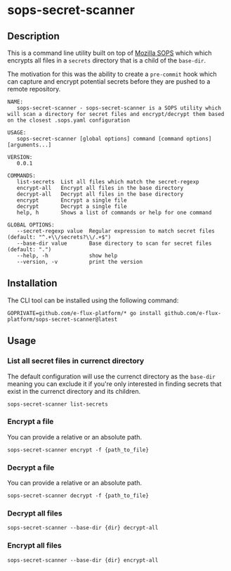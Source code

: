 # sops-secret-scanner

## Description

This is a command line utility built on top of [Mozilla SOPS](https://github.com/mozilla/sops) which which encrypts all files in a `secrets` directory that is a child of the `base-dir`.

The motivation for this was the ability to create a `pre-commit` hook which can capture and encrypt potential secrets before they are pushed to a remote repository.
```
NAME:
   sops-secret-scanner - sops-secret-scanner is a SOPS utility which will scan a directory for secret files and encrypt/decrypt them based on the closest .sops.yaml configuration

USAGE:
   sops-secret-scanner [global options] command [command options] [arguments...]

VERSION:
   0.0.1

COMMANDS:
   list-secrets  List all files which match the secret-regexp
   encrypt-all   Encrypt all files in the base directory
   decrypt-all   Decrypt all files in the base directory
   encrypt       Encrypt a single file
   decrypt       Decrypt a single file
   help, h       Shows a list of commands or help for one command

GLOBAL OPTIONS:
   --secret-regexp value  Regular expression to match secret files (default: "^.+\\/secrets?\\/.+$")
   --base-dir value       Base directory to scan for secret files (default: ".")
   --help, -h             show help
   --version, -v          print the version
```

## Installation

The CLI tool can be installed using the following command:

```
GOPRIVATE=github.com/e-flux-platform/* go install github.com/e-flux-platform/sops-secret-scanner@latest
```

## Usage

### List all secret files in currenct directory

The default configuration will use the currenct directory as the `base-dir` meaning you can exclude it if you're only interested in finding secrets that exist in the currenct directory and its children.

```
sops-secret-scanner list-secrets
```

### Encrypt a file

You can provide a relative or an absolute path.

```
sops-secret-scanner encrypt -f {path_to_file}
```


### Decrypt a file

You can provide a relative or an absolute path.

```
sops-secret-scanner decrypt -f {path_to_file}
```

### Decrypt all files

```
sops-secret-scanner --base-dir {dir} decrypt-all
```

### Encrypt all files

```
sops-secret-scanner --base-dir {dir} encrypt-all
```
